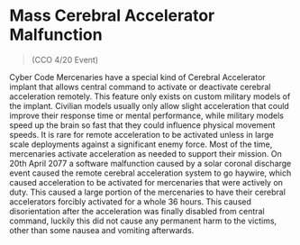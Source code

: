 # Mass Cerebral Accelerator Malfunction
> (CCO 4/20 Event)

Cyber Code Mercenaries have a special kind of Cerebral Accelerator implant that allows central command to activate or deactivate cerebral acceleration remotely. This feature only exists on custom military models of the implant. Civilian models usually only allow slight acceleration that could improve their response time or mental performance, while military models speed up the brain so fast that they could influence physical movement speeds. It is rare for remote acceleration to be activated unless in large scale deployments against a significant enemy force. Most of the time, mercenaries activate acceleration as needed to support their mission. On 20th April 2077 a software malfunction caused by a solar coronal discharge event caused the remote cerebral acceleration system to go haywire, which caused acceleration to be activated for mercenaries that were actively on duty. This caused a large portion of the mercenaries to have their cerebral accelerators forcibly activated for a whole 36 hours. This caused disorientation after the acceleration was finally disabled from central command, luckily this did not cause any permanent harm to the victims, other than some nausea and vomiting afterwards.
